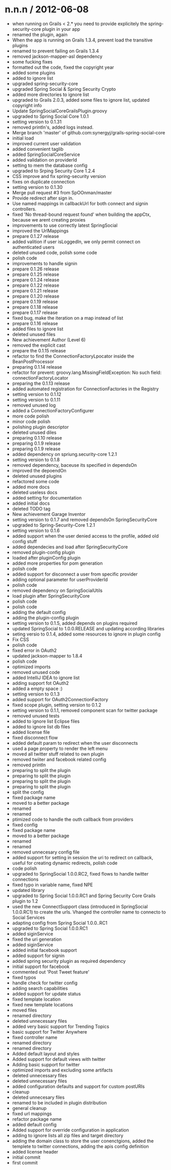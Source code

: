 
n.n.n / 2012-06-08 
==================

  * when running on Grails < 2.* you need to provide explicitely the spring-security-core plugin in your app
  * renamed the plugin, again
  * When the app is running on Grails 1.3.4, prevent load the transitive plugins
  * renamed to prevent failing on Grails 1.3.4
  * removed jackson-mapper-asl dependency
  * some fucking fixes
  * formatted out the code, fixed the copyright year
  * added some plugins
  * added to ignore list
  * upgraded spring-security-core
  * upgraded Spring Social & Spring Security Crypto
  * added more directories to ignore list
  * upgraded to Grails 2.0.3, added some files to ignore list, updated copyright info
  * Update SpringSocialCoreGrailsPlugin.groovy
  * upgraded to Spring Social Core 1.0.1
  * setting version to 0.1.31
  * removed println's, added logs instead.
  * Merge branch 'master' of github.com:synergyj/grails-spring-social-core
  * initial load
  * improved current user validation
  * added convenient taglib
  * added SpringSocialCoreService
  * added validation on providerId
  * setting to mem the database config
  * upgraded to Srping Security Core 1.2.4
  * CSS improve and fix spring-security version
  * fixes on duplicate connection
  * setting version to 0.1.30
  * Merge pull request #3 from SpOOnman/master
  * Provide redirect after sign in.
  * Use named mappings in callbackUrl for both connect and signin controllers.
  * fixed 'No thread-bound request found' when building the appCtx, because we arent creating proxies
  * improvements to use correctly latest SpringSocial
  * improved the UrlMappings
  * prepare 0.1.27 release
  * added valition if user isLoggedIn, we only permit connect on authenticated users
  * deleted unused code, polish some code
  * polish code
  * improvements to handle signin
  * prepare 0.1.26 release
  * prepare 0.1.25 release
  * prepare 0.1.24 release
  * prepare 0.1.22 release
  * prepare 0.1.21 release
  * prepare 0.1.20 release
  * prepare 0.1.19 release
  * prepare 0.1.18 release
  * prepare 0.1.17 release
  * fixed bug, make the iteration on a map instead of list
  * prepare 0.1.16 release
  * added files to ignore list
  * deleted unused files
  * New achievement Author (Level 6)
  * removed the explicit cast
  * prepare the 0.1.15 release
  * refactor to find the ConnectionFactoryLpocator inside the BeanPostProcessor
  * preparing 0.1.14 release
  * refactor for prevent: groovy.lang.MissingFieldException: No such field: connectionFactoryLocator
  * preparing the 0.1.13 release
  * added automated registration for ConnectionFactories in the Registry
  * setting version to 0.1.12
  * setting version to 0.1.11
  * removed unused log
  * added a ConnectionFactoryConfigurer
  * more code polish
  * minor code polish
  * polishing plugin descriptor
  * deleted unused diles
  * preparing 0.1.10 release
  * preparing 0.1.9 release
  * preparing 0.1.9 release
  * added dependency on spriung.security-core 1.2.1
  * setting version to 0.1.8
  * removed dependency, baceuse its specified in dependsOn
  * improved the depoendOn
  * deleted unused plugins
  * refactored some code
  * added more docs
  * deleted useless docs
  * added setting for documentation
  * added initial docs
  * deleted TODO tag
  * New achievement Garage Inventor
  * setting version to 0.1.7 and removed dependsOn SpringSecurityCore
  * upgraded to Spring-Security-Core 1.2.1
  * setting version to 0.1.6
  * added support when the user denied access to the profile, added old config stuff
  * added dependecies and load after SpringSecurityCore
  * removed plugin-config plugin
  * loaded after pluginConfig plugin
  * added more properties for pom generation
  * polish code
  * added support for disconnect a user from specific provider
  * adding optional parameter for userProviderId
  * polish code
  * removed dependency on SpringSocialUtils
  * load plugin after SpringSecurityCore
  * polish code
  * polish code
  * adding the default config
  * adding the plugin-config plugin
  * setting version to 0.1.5, added depends on plugins required
  * updated SpringSocial to 1.0.0.RELEASE and updating according libraries
  * seting versio to 0.1.4, added some resources to ignore in plugin config
  * Fix CSS
  * polish code
  * fixed error in OAuth2
  * updated jackson-mapper to 1.8.4
  * polish code
  * optimized imports
  * removed unused code
  * added IntelliJ IDEA to ignore list
  * adding support fot OAuth2
  * added a empty space :)
  * setting version to 0.1.3
  * added support for OAuth2ConnectionFactory
  * fixed scope plugin, setting version to 0.1.2
  * setting version to 0.1.1, removed component scan for twitter package
  * removed unused tests
  * added to ignore list Eclipse files
  * added to ignore list db files
  * added license file
  * fixed disconnect flow
  * added default param to redirect when the user disconnects
  * used a page property to render the left menu
  * moved all twitter stuff related to own plugin
  * removed twiiter and facebook related config
  * removed println
  * preparing to split the plugin
  * preparing to split the plugin
  * preparing to split the plugin
  * preparing to split the plugin
  * split the config
  * fixed package name
  * moved to a better package
  * renamed
  * renamed
  * ptimized code to handle the outh callback from providers
  * fixed config
  * fixed package name
  * moved to a better package
  * renamed
  * renamed
  * removed unnecesary config file
  * added support for setting in session the uri to redirect on callback, useful for creating dynamic redirects, polish code
  * code polish
  * upgraded to SpringSocial 1.0.0.RC2, fixed flows to handle twitter connections
  * fixed typo in variable name, fixed NPE
  * updated library
  * upgraded to Spring Social 1.0.0.RC1 and Spring Security Core Grails plugin to 1.2
  * used the new ConnectSupport class (introduced in SpringSocial 1.0.0.RC1) to create the urls. Vhanged the controller name to connecto to Social Services
  * adapting config from Spring Social 1.0.0..RC1
  * upgraded to Spring Social 1.0.0.RC1
  * added siginService
  * fixed the uri generation
  * added siginService
  * added initial facebook support
  * added support for signin
  * added spring security plugin as required dependency
  * initial support for facebook
  * commented out 'Post Tweet feature'
  * fixed typos
  * handle check for twitter config
  * adding search capabilities
  * added support for update status
  * fixed template location
  * fixed new template locations
  * moved files
  * renamed directory
  * deleted unnecessary files
  * added very basic support for Trending Topics
  * basic support for Twitter Anywhere
  * fixed controller name
  * renamed directory
  * renamed directory
  * Added default layout and styles
  * Added support for default views with twitter
  * Adding basic support for twitter
  * optimized imports and excluding some artifacts
  * deleted unnecessary files
  * deleted unnecessary files
  * added configuration defaults and support for custom postURIs
  * cleanup
  * deleted unnecesary files
  * renamed to be included in plugin distribution
  * general cleanup
  * fixed url mappings
  * refactor package name
  * added default config
  * Added support for override configuration in application
  * adding to ignore lists all zip files and target directory
  * adding the domain class to store the user conenctgions, added the templete to twitter connections, adding the apis config definition
  * added license header
  * initial commit
  * first commit
